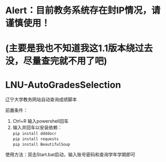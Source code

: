 # Alert：目前教务系统存在封IP情况，请谨慎使用！
# (主要是我也不知道我这1.1版本绕过去没，尽量查完就不用了吧)

# LNU-AutoGradesSelection
辽宁大学教务网站自动查询成绩脚本

前置条件：
  1. Ctrl+R 输入powershell回车
  2. 输入并回车以安装依赖：\
     `pip install ddddocr` \
     `pip install requests` \
     `pip install BeautifulSoup`

使用方法：双击Start.bat启动，输入账号密码和查询学年学期即可
